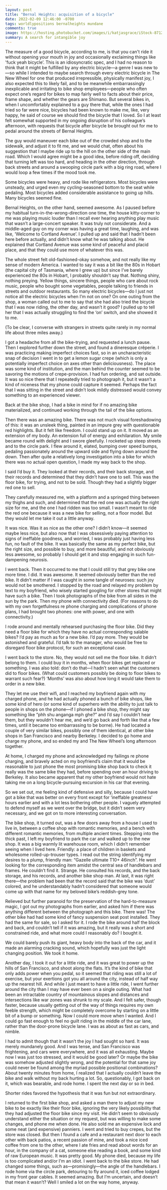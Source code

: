 ```yaml
---
layout: post
title: "Bernal Heights: acquisition of a bicycle"
date: 2022-02-09 12:46:00 -0700
tags: worldlypositions bernalheights mundane
comments: true
image: https://hosting.photobucket.com/images/i/katjasgrace/iStock-871204870.png
summary: A search for intangible joy
---
```

The measure of a good bicycle, according to me, is that you can't ride it without opening your mouth in joy and occasionally exclaiming things like 'fuck yeah bicycle’. This is an idiosyncratic spec, and I had no reason to think  that it might be fulfilled by any electric bicycle&mdash;a genre I was new to&mdash;so while I intended to maybe search through every electric bicycle in The New Wheel for one that produced irrepressible, physically manifest joy, I also expected this to likely fail, and to be meanwhile embarrassingly inexplicable and irritating to bike shop employees&mdash;people who often expect one’s regard for bikes to map fairly well to facts about their price, frame shape, and whether the gears are Shimano. But several bikes in, when I uncomfortably explained to a guy there that, while the ones I had tried so far were nice, bicycles had been known to make me, like, very happy, he said of course we should find the bicycle that I loved. So I at least felt somewhat supported in my ongoing disruption of his colleague’s afternoon, with requests that bicycle after bicycle be brought out for me to pedal around the streets of Bernal Heights.

The guy would maneuver each bike out of the crowded shop and to the sidewalk, and adjust it to fit me, and we would chat, often about his suggestion that I maybe ride up to the hill on the other side of the main road. Which I would agree might be a good idea, before riding off, deciding that turning left was too hard, and heading in the other direction, through back streets and around a swooping circle park with a big ring road, where I would loop a few times if the mood took me.

Some bicycles were heavy, and rode like refrigerators. Most bicycles were unsteady, and urged even my cycling-seasoned bottom to the seat while pedaling. Most bicycles added considerable assistance to going up hills.  Many bicycles seemed fine.<!--ex-->

Bernal Heights, on the other hand, seemed awesome. As I paused before my habitual turn-in-the-wrong-direction one time, the house kitty-corner to me was playing music louder than I recall ever hearing anything play music that wasn’t a large-concert speaker. It was truly not considerate. And a middle-aged guy on my corner was having a great time, laughing, and was like, ‘Welcome to Cortland Avenue’. I pulled up and said that I hadn’t been here before actually, and didn’t know what he was talking about. He explained that Cortland Avenue was some kind of peaceful and placid place, and that they could use more of whatever this was.

The whole street felt old-fashioned-okay somehow, and not really like my sense of modern America. I wanted to say it was a bit like the 80s in Hobart (the capital city of Tasmania, where I grew up) but since I’ve barely experienced the 80s in Hobart, I probably shouldn’t say that. Nothing shiny, nothing preying. Yellow things, sincere things, people who care about rock music, people who bought some vegetables, people talking to friends in streets and outdoor restaurants. So many electric bicycles&mdash;do I just not notice all the electric bicycles when I’m not on one? On one outing from the shop, a woman called out to me to say that she had also tried the bicycle that I was now riding, the other day, and wasn’t it good? I pulled up to tell her that I was actually struggling to find the ‘on’ switch, and she showed it to me.

(To be clear, I converse with strangers in streets quite rarely in my normal life about three miles away.)

I got a headache from all the bike-trying, and requested a lunch pause. Then I explored further down the street, and found a dineresque crêperie. I was practicing making imperfect choices fast, so in an uncharacteristic snap of decision I went in to get a lemon sugar crepe (which is only a potentially imperfect choice on axes other than deliciousness).  The place was some kind of institution, and the man behind the counter seemed to be savoring the motions of crepe-provision. I had fun ordering, and sat outside. It was so nice there that I repeatedly tried to photograph it, but it wasn’t a kind of niceness that my phone could capture it seemed. Perhaps the fact that I was sitting in the street and didn’t look mildly distressed would convey something to an experienced viewer.

Back at the bike shop, I had a bike in mind for if no amazing bike materialized, and continued working through the tail of the bike options.

Then there was an amazing bike. There was not much visual foreshadowing of this: it was an unsleek thing, painted in an impure grey with questionable red highlights. But it felt like freedom. I could stand up on it. It moved as an extension of my body. An extension full of energy and exhilaration. My smile became round with delight and I swore gleefully. I rocketed up steep streets and to the circle park. I flew around it, elated, bumping over speed bumps, pedaling passionately around the upward side and flying down around the down. Then after quite a relatively long investigation into a bike for which there was no actual open question, I made my way back to the shop.

I said I’d buy it.  They looked at their records, and their back storage, and their records and determined that they didn’t have one to sell. This was the floor bike, for trying, and not to be sold. Though they had a slightly bigger red one to sell.

They carefully measured me, with a platform and a springed thing between my thighs and such, and determined that the red one was actually the right size for me, and the one I had ridden was too small. I wasn’t meant to ride the red one because it was a new bike for selling, not a floor model. But they would let me take it out a little anyway.

It was nice. Was it as nice as the other one? I didn’t know—it seemed maybe less nice, but also now that I was obsessively paying attention to signs of ineffable goodness, and worried, I was probably just having less fun, no fault of the bike. It was basically the same as my perfect bike, but the right size, and possible to buy, and more beautiful, and not obviously less awesome, so probably I should get it and stop engaging in such fun-dampening neurosis.

I went back. Then it occurred to me that I could still try that grey bike one more time. I did. It was awesome. It seemed obviously better than the red bike. It didn’t matter if I was caught in some tangle of neuroses: such joy would not be smothered. I stopped by the road and relayed my problem by text to my boyfriend, who wisely started googling for other stores that might have such a bike. Then I took photographs of the bike from all sides in the sun by the park. Then my phone with connectivity died. (For reasons to do with my own forgetfulness re phone charging and complications of phone plans, I had brought two phones: one with power, and one with connectivity.)

I rode around and mentally rehearsed purchasing the floor bike. Did they need a floor bike for which they have no actual corresponding salable bikes? I’d pay as much as for a new bike. I’d pay more. They would be astonished and grateful. I’d talk to the manager, who would be free to disregard floor bike protocol, for such an exceptional case.

I went back to the store.  No, they would not sell me the floor bike. It didn’t belong to them. I could buy it in months, when floor bikes get replaced or something. I was also told: don’t do that&mdash;I hadn’t seen what the customers did to floor bikes. (What could customers possibly be doing to floor bikes to warrant such fear?) ‘Months’ was also about how long it would take them to order in a new bike.

They let me use their wifi, and I reached my boyfriend again with my charged phone, and he had actually phoned a bunch of bike shops, like some kind of hero (or some kind of superhero with the ability to just talk to people in shops on the phone&mdash;if I phoned a bike shop, they might say something like “phh shu anganga mph ghe?” and I’d say I couldn’t hear them, but they wouldn’t hear me, and we’d go back and forth like that a few times, until it became too embarrassing to be borne). He had located a couple of very similar bikes, possibly one of them identical, at other bike shops in San Francisco and nearby Berkeley. I decided to go home and charge my phone, and so ended my and The New Wheel’s long afternoon together.

At home, I charged my phone and acknowledged my failings re phone charging, and bravely acted on my boyfriend’s claim that it would be reasonable to just phone the most promising bike shop back to check it really was the same bike they had, before spending over an hour driving to Berkeley. It also became apparent that my other boyfriend would not hate taking me on a long bicycle-pursuing excursion in his car that evening.

So we set out, me feeling kind of defensive and silly, because I could have got a bike that was better on every front except for ‘ineffable greatness’ hours earlier and with a lot less bothering other people. I vaguely attempted to defend myself as we went over the bridge, but it didn’t seem very necessary, and we got on to more interesting conversation.

The bike shop, it turned out, was a few doors away from a house I used to live in, between a coffee shop with romantic memories, and a bench with different romantic memories, from multiple ancient times. Stepping into the thick past, I left my boyfriend to park the car and walked up to the new shop. It was a big warmly lit warehouse room, which I didn’t remember seeing when I lived here. Friendly: a place of children in baskets and wholesome rolled-up-trouser types. I read out the string identifying my desires to a plump, friendly man: “Gazelle ultimate T10+ 46inch”. He went looking for the corresponding item amidst the central sea of handlebars and frames. He couldn’t find it. Strange. He consulted his records, and the back storage, and his records, and another bike shop man. At last, it was right there&mdash;the problem had been that the record said that the bike was ‘dust’ colored, and he understandably hadn’t considered that someone would come up with that name for my beloved bike’s reddish-grey tone.

Relieved but further paranoid for the preservation of the hard-to-measure magic, I got out my photographs from earlier, and asked him if there was anything different between the photograph and this bike. There was! The other bike had had some kind of fancy suspension seat post installed. They had the same for sale, so I asked for it. I rode the bike around half the block and back, and couldn’t tell if it was amazing, but it really was a short and constrained ride, and what more could I reasonably do? I bought it.

We could barely push its giant, heavy body into the back of the car, and it made an alarming cracking sound, which hopefully was just the light changing position. We took it home.

Another day, I took it out for a little ride, and it was great to power up the hills of San Francisco, and shoot along the flats. It’s the kind of bike that only adds power when you pedal, so it seemed that riding was still a lot of exercise, but your exertions got you all around the city, instead of half way up the nearest hill. And while I just meant to have a little ride, I went further around the city than I may have ever been on a single outing. What had been an intractable country of mountainous slopes and distances and intersections like war zones was shrunk to my scale. And I felt safer, though faster, because usually getting out of the way of things requires my own feeble strength, which might be completely overcome by starting on a little bit of a bump or something. Now I could more move when I wanted. And I could go fast enough to feel no guilt riding in the middle of the car lane, rather than the door-prone bicycle lane. I was as about as fast as cars, and nimble.

I had to admit though that it wasn’t the joy I had sought so hard. It was merely mundanely good. And I was tense, and San Francisco was frightening, and cars were everywhere, and it was all exhausting. Maybe now I was just too stressed, and it would be good later? Or maybe the bike was somehow adjusted slightly wrong, and the potential for that same joy could never be found among the myriad possible positional combinations? About twenty minutes from home, I realized that I actually couldn’t leave the bike and walk without my back hurting a lot. So, questionably, I got back on it, which was bearable, and rode home. I spent the next day or so in bed.

Shorter rides favored the hypothesis that it was fun but not extraordinary.

I returned to the first bike shop, and asked a man there to adjust my new bike to be exactly like their floor bike, ignoring the very likely possibility that they had adjusted the floor bike since my visit. He didn’t seem to obviously understand either the situation or my request, but was willing to make some changes, and phone me when done. He also sold me an expensive lock and some neat (and expensive) panniers. I went and tried to buy crepes, but the store was closed. But then I found a cafe and a restaurant next door to each other with back patios, a recent passion of mine, and took a nice iced coffee from one to the other, where I ate fries and read about words for an hour, in the company of a cat, someone else reading a book, and some kind of raw European music. It was pretty good. My phone died, because my life is too complicated and/or I’m an idiot. I went back to the bike store. He had changed some things, such as—promisingly—the angle of the handlebars. I rode home via the circle park, detouring to fly around it, iced coffee lodged in my front gear cables. It seemed amazing. But I’m uncertain, and doesn’t that mean it wasn’t? Well I smiled a lot on the way home, anyway.
